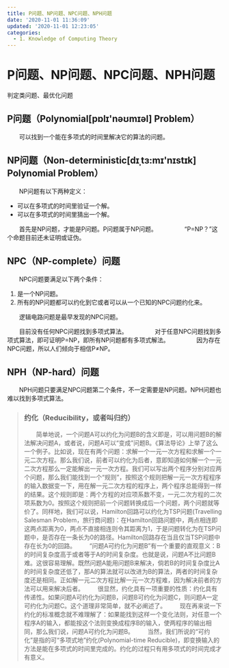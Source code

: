 ```yaml
---
title: P问题、NP问题、NPC问题、NPH问题
date: '2020-11-01 11:36:09'
updated: '2020-11-01 12:23:05'
categories:
  - 1. Knowledge of Computing Theory
---
```

# P问题、NP问题、NPC问题、NPH问题

判定类问题、最优化问题
## P问题（Polynomial[pɒlɪ'nəʊmɪəl] Problem）

　　可以找到一个能在多项式的时间里解决它的算法的问题。

## NP问题（Non-deterministic[dɪˌtɜ:mɪ'nɪstɪk] Polynomial Problem）

　　NP问题有以下两种定义：
　　
- 可以在多项式的时间里验证一个解。
- 可以在多项式的时间里猜出一个解。

　　首先是NP问题，才能是P问题。P问题属于NP问题。
　　
　　“P=NP？”这个命题目前还未证明或证伪。

## NPC（NP-complete）问题

　　NPC问题要满足以下两个条件：
　　
1. 是一个NP问题。
2. 所有的NP问题都可以约化到它或者可以从一个已知的NPC问题约化来。

　　逻辑电路问题是最早发现的NPC问题。

　　目前没有任何NPC问题找到多项式算法。
　　
　　对于任意NPC问题找到多项式算法，即可证明P=NP，即所有NP问题都有多项式解法。
　　
　　因为存在NPC问题，所以人们倾向于相信P≠NP。

## NPH（NP-hard）问题

　　NPH问题只要满足NPC问题第二个条件，不一定需要是NP问题。NPH问题也难以找到多项式算法。
　　
> ### 约化（Reducibility，或者叫归约）
>　　简单地说，一个问题A可以约化为问题B的含义即是，可以用问题B的解法解决问题A，或者说，问题A可以“变成”问题B。《算法导论》上举了这么一个例子。比如说，现在有两个问题：求解一个一元一次方程和求解一个一元二次方程。那么我们说，前者可以约化为后者，意即知道如何解一个一元二次方程那么一定能解出一元一次方程。我们可以写出两个程序分别对应两个问题，那么我们能找到一个“规则”，按照这个规则把解一元一次方程程序的输入数据变一下，用在解一元二次方程的程序上，两个程序总能得到一样的结果。这个规则即是：两个方程的对应项系数不变，一元二次方程的二次项系数为0。按照这个规则把前一个问题转换成后一个问题，两个问题就等价了。同样地，我们可以说，Hamilton回路可以约化为TSP问题(Travelling Salesman Problem，旅行商问题)：在Hamilton回路问题中，两点相连即这两点距离为0，两点不直接相连则令其距离为1，于是问题转化为在TSP问题中，是否存在一条长为0的路径。Hamilton回路存在当且仅当TSP问题中存在长为0的回路。
>　　“问题A可约化为问题B”有一个重要的直观意义：B的时间复杂度高于或者等于A的时间复杂度。也就是说，问题A不比问题B难。这很容易理解。既然问题A能用问题B来解决，倘若B的时间复杂度比A的时间复杂度还低了，那A的算法就可以改进为B的算法，两者的时间复杂度还是相同。正如解一元二次方程比解一元一次方程难，因为解决前者的方法可以用来解决后者。
>　　很显然，约化具有一项重要的性质：约化具有传递性。如果问题A可约化为问题B，问题B可约化为问题C，则问题A一定可约化为问题C。这个道理非常简单，就不必阐述了。
>　　现在再来说一下约化的标准概念就不难理解了：如果能找到这样一个变化法则，对任意一个程序A的输入，都能按这个法则变换成程序B的输入，使两程序的输出相同，那么我们说，问题A可约化为问题B。
>　　当然，我们所说的“可约化”是指的可“多项式地”约化(Polynomial-time Reducible)，即变换输入的方法是能在多项式的时间里完成的。约化的过程只有用多项式的时间完成才有意义。
